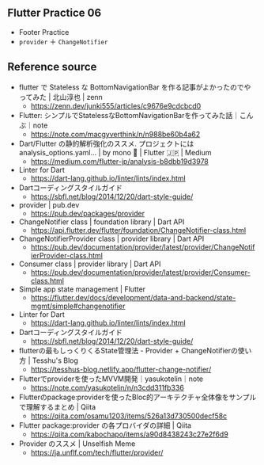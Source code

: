 ## Flutter Practice 06
- Footer Practice
- `provider` ＋ `ChangeNotifier`

## Reference source
- flutter で Stateless な BottomNavigationBar を作る記事がよかったのでやってみた | 北山淳也 | zenn
  - https://zenn.dev/junki555/articles/c9676e9cdcbcd0
- Flutter: シンプルでStatelessなBottomNavigationBarを作ってみた話｜こんぶ｜note
  - https://note.com/macgyverthink/n/n988be60b4a62
- Dart/Flutter の静的解析強化のススメ. プロジェクトには analysis_options.yaml… | by mono  | Flutter 🇯🇵 | Medium
    - https://medium.com/flutter-jp/analysis-b8dbb19d3978
- Linter for Dart
  - https://dart-lang.github.io/linter/lints/index.html
- Dartコーディングスタイルガイド
  - https://sbfl.net/blog/2014/12/20/dart-style-guide/
- provider | pub.dev
  - https://pub.dev/packages/provider
- ChangeNotifier class | foundation library | Dart API
  - https://api.flutter.dev/flutter/foundation/ChangeNotifier-class.html
- ChangeNotifierProvider class | provider library | Dart API
  - https://pub.dev/documentation/provider/latest/provider/ChangeNotifierProvider-class.html
- Consumer class | provider library | Dart API
  - https://pub.dev/documentation/provider/latest/provider/Consumer-class.html
- Simple app state management | Flutter
  - https://flutter.dev/docs/development/data-and-backend/state-mgmt/simple#changenotifier
- Linter for Dart
  - https://dart-lang.github.io/linter/lints/index.html
- Dartコーディングスタイルガイド
  - https://sbfl.net/blog/2014/12/20/dart-style-guide/
- flutterの最もしっくりくるState管理法 - Provider + ChangeNotifierの使い方 | Tesshu's Blog
  - https://tesshus-blog.netlify.app/flutter-change-notifier/
- Flutterでproviderを使ったMVVM開発｜yasukotelin｜note
  - https://note.com/yasukotelin/n/n3cdd311fb336
- Flutterのpackage:providerを使ったBloc的アーキテクチャ全体像をサンプルで理解するまとめ | Qiita
  - https://qiita.com/osamu1203/items/526a13d730500decf58c
- Flutter package:provider の各プロバイダの詳細 | Qiita
  - https://qiita.com/kabochapo/items/a90d8438243c27e2f6d9
- Provider のススメ | Unselfish Meme
  - https://ja.unflf.com/tech/flutter/provider/

